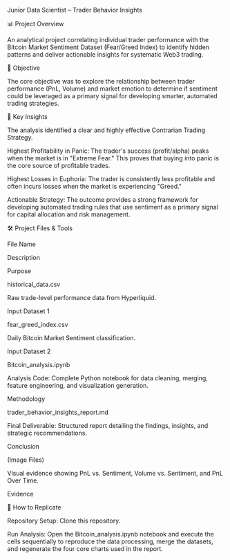 Junior Data Scientist – Trader Behavior Insights

📊 Project Overview

An analytical project correlating individual trader performance with the Bitcoin Market Sentiment Dataset (Fear/Greed Index) to identify hidden patterns and deliver actionable insights for systematic Web3 trading.

🎯 Objective

The core objective was to explore the relationship between trader performance (PnL, Volume) and market emotion to determine if sentiment could be leveraged as a primary signal for developing smarter, automated trading strategies.

📌 Key Insights

The analysis identified a clear and highly effective Contrarian Trading Strategy.

Highest Profitability in Panic: The trader's success (profit/alpha) peaks when the market is in "Extreme Fear." This proves that buying into panic is the core source of profitable trades.

Highest Losses in Euphoria: The trader is consistently less profitable and often incurs losses when the market is experiencing "Greed."

Actionable Strategy: The outcome provides a strong framework for developing automated trading rules that use sentiment as a primary signal for capital allocation and risk management.

🛠️ Project Files & Tools

File Name

Description

Purpose

historical_data.csv

Raw trade-level performance data from Hyperliquid.

Input Dataset 1

fear_greed_index.csv

Daily Bitcoin Market Sentiment classification.

Input Dataset 2

Bitcoin_analysis.ipynb

Analysis Code: Complete Python notebook for data cleaning, merging, feature engineering, and visualization generation.

Methodology

trader_behavior_insights_report.md

Final Deliverable: Structured report detailing the findings, insights, and strategic recommendations.

Conclusion

(Image Files)

Visual evidence showing PnL vs. Sentiment, Volume vs. Sentiment, and PnL Over Time.

Evidence

🚀 How to Replicate

Repository Setup: Clone this repository.

Run Analysis: Open the Bitcoin_analysis.ipynb notebook and execute the cells sequentially to reproduce the data processing, merge the datasets, and regenerate the four core charts used in the report.
